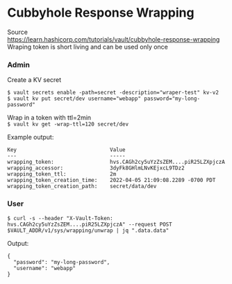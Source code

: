 
# Cubbyhole Response Wrapping

Source  
https://learn.hashicorp.com/tutorials/vault/cubbyhole-response-wrapping  
Wraping token is short living and can be used only once 
 

### Admin
Create a KV secret  
```
$ vault secrets enable -path=secret -description="wraper-test" kv-v2
$ vault kv put secret/dev username="webapp" password="my-long-password"
```

Wrap in a token with ttl=2min  
`$ vault kv get -wrap-ttl=120 secret/dev`

Example output:  
```
Key                              Value
---                              -----
wrapping_token:                  hvs.CAGh2cy5uYzZsZEM....piR25LZXpjczA
wrapping_accessor:               3dyFk8GHlmLNvKEjxcL9TDz2
wrapping_token_ttl:              2m
wrapping_token_creation_time:    2022-04-05 21:09:08.2289 -0700 PDT
wrapping_token_creation_path:    secret/data/dev
```

### User

`$ curl -s --header "X-Vault-Token: hvs.CAGh2cy5uYzZsZEM....piR25LZXpjczA" --request POST $VAULT_ADDR/v1/sys/wrapping/unwrap | jq ".data.data"` 

Output:

```
{
  "password": "my-long-password",
  "username": "webapp"
}
```